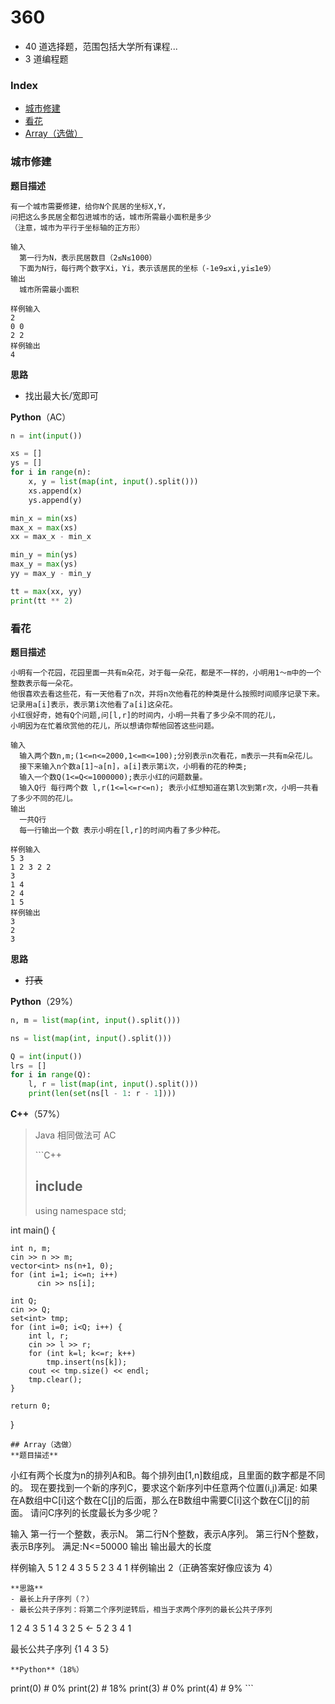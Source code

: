 # 360

* 40 道选择题，范围包括大学所有课程...
* 3 道编程题

### Index

* [城市修建](bi-shi-360-180827.md#城市修建)
* [看花](bi-shi-360-180827.md#看花)
* [Array（选做）](bi-shi-360-180827.md#array选做)

### 城市修建

**题目描述**

```text
有一个城市需要修建，给你N个民居的坐标X,Y，
问把这么多民居全都包进城市的话，城市所需最小面积是多少
（注意，城市为平行于坐标轴的正方形）

输入
  第一行为N，表示民居数目（2≤N≤1000）
  下面为N行，每行两个数字Xi，Yi，表示该居民的坐标（-1e9≤xi,yi≤1e9）
输出
  城市所需最小面积

样例输入
2
0 0
2 2
样例输出
4
```

**思路**

* 找出最大长/宽即可

**Python**（AC）

```python
n = int(input())

xs = []
ys = []
for i in range(n):
    x, y = list(map(int, input().split()))
    xs.append(x)
    ys.append(y)

min_x = min(xs)
max_x = max(xs)
xx = max_x - min_x

min_y = min(ys)
max_y = max(ys)
yy = max_y - min_y

tt = max(xx, yy)
print(tt ** 2)
```

### 看花

**题目描述**

```text
小明有一个花园，花园里面一共有m朵花，对于每一朵花，都是不一样的，小明用1～m中的一个整数表示每一朵花。
他很喜欢去看这些花，有一天他看了n次，并将n次他看花的种类是什么按照时间顺序记录下来。
记录用a[i]表示，表示第i次他看了a[i]这朵花。
小红很好奇，她有Q个问题,问[l,r]的时间内，小明一共看了多少朵不同的花儿，
小明因为在忙着欣赏他的花儿，所以想请你帮他回答这些问题。

输入
  输入两个数n,m;(1<=n<=2000,1<=m<=100);分别表示n次看花，m表示一共有m朵花儿。
  接下来输入n个数a[1]~a[n]，a[i]表示第i次，小明看的花的种类;
  输入一个数Q(1<=Q<=1000000);表示小红的问题数量。
  输入Q行 每行两个数 l,r(1<=l<=r<=n); 表示小红想知道在第l次到第r次，小明一共看了多少不同的花儿。
输出
  一共Q行
  每一行输出一个数 表示小明在[l,r]的时间内看了多少种花。

样例输入
5 3
1 2 3 2 2
3
1 4
2 4
1 5
样例输出
3
2
3
```

**思路**

* ~~打表~~

**Python**（29%）

```python
n, m = list(map(int, input().split()))

ns = list(map(int, input().split()))

Q = int(input())
lrs = []
for i in range(Q):
    l, r = list(map(int, input().split()))
    print(len(set(ns[l - 1: r - 1])))
```

**C++**（57%）

> Java 相同做法可 AC
>
> \`\`\`C++
>
> ## include 
>
> using namespace std;

int main\(\) {

```text
int n, m;
cin >> n >> m;
vector<int> ns(n+1, 0);
for (int i=1; i<=n; i++)
      cin >> ns[i];

int Q;
cin >> Q;
set<int> tmp;
for (int i=0; i<Q; i++) {
    int l, r;
    cin >> l >> r;
    for (int k=l; k<=r; k++)
        tmp.insert(ns[k]);
    cout << tmp.size() << endl;
    tmp.clear();
}

return 0;
```

}

```text
## Array（选做）
**题目描述**
```

小红有两个长度为n的排列A和B。每个排列由\[1,n\]数组成，且里面的数字都是不同的。 现在要找到一个新的序列C，要求这个新序列中任意两个位置\(i,j\)满足: 如果在A数组中C\[i\]这个数在C\[j\]的后面，那么在B数组中需要C\[i\]这个数在C\[j\]的前面。 请问C序列的长度最长为多少呢？

输入 第一行一个整数，表示N。 第二行N个整数，表示A序列。 第三行N个整数，表示B序列。 满足:N&lt;=50000 输出 输出最大的长度

样例输入 5 1 2 4 3 5 5 2 3 4 1 样例输出 2（正确答案好像应该为 4）

```text
**思路**
- 最长上升子序列（？）
- 最长公共子序列：将第二个序列逆转后，相当于求两个序列的最长公共子序列
```

1 2 4 3 5 1 4 3 2 5 &lt;- 5 2 3 4 1

最长公共子序列 {1 4 3 5}

```text
**Python**（18%）
```

print\(0\) \# 0% print\(2\) \# 18% print\(3\) \# 0% print\(4\) \# 9% \`\`\`

